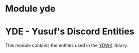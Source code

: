 # Module yde

# YDE - Yusuf's Discord Entities

This module contains the entities used in the [YDWK](https://github.com/YDWK/YDWK) library.